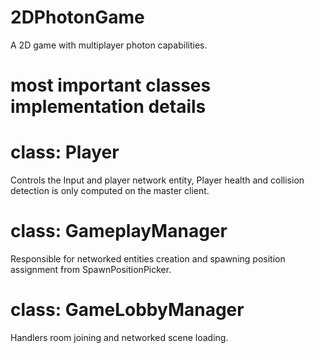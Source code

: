 # 2DPhotonGame

A 2D game with multiplayer photon capabilities.

# most important classes implementation details

# class: Player
Controls the Input and player network entity, Player health and collision detection is only computed on the master client.

# class: GameplayManager
Responsible for networked entities creation and spawning position assignment from SpawnPositionPicker.

# class: GameLobbyManager
Handlers room joining and networked scene loading.
